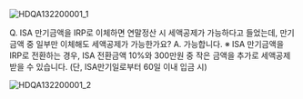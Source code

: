 
![HDQA132200001_1](HDQA132200001_1.jpg)

Q. ISA 만기금액을 IRP로 이체하면 연말정산 시 세액공제가 가능하다고 들었는데, 만기금액 중 일부만 이체해도 세액공제가 가능한가요?
A. 가능합니다. ※ ISA 만기금액을 IRP로 전환하는 경우, ISA 전환금액 10%와 300만원 중 작은 금액을 추가로 세액공제 받을 수 있습니다. (단, ISA만기일로부터 60일 이내 입금 시)

![HDQA132200001_2](HDQA132200001_2.png)

